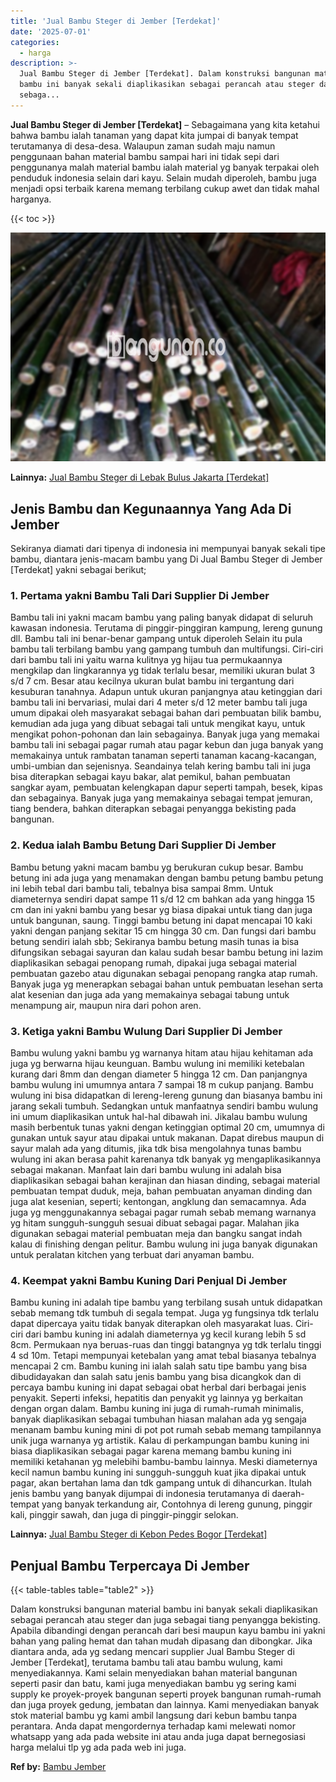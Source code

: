 ```yaml
---
title: 'Jual Bambu Steger di Jember [Terdekat]'
date: '2025-07-01'
categories:
  - harga
description: >-
  Jual Bambu Steger di Jember [Terdekat]. Dalam konstruksi bangunan material
  bambu ini banyak sekali diaplikasikan sebagai perancah atau steger dan juga
  sebaga...
---
```


**Jual Bambu Steger di Jember \[Terdekat\]** – Sebagaimana yang kita ketahui bahwa bambu ialah tanaman yang dapat kita jumpai di banyak tempat terutamanya di desa-desa. Walaupun zaman sudah maju namun penggunaan bahan material bambu sampai hari ini tidak sepi dari penggunanya malah material bambu ialah material yg banyak terpakai oleh penduduk indonesia selain dari kayu. Selain mudah diperoleh, bambu juga menjadi opsi terbaik karena memang terbilang cukup awet dan tidak mahal harganya.

{{< toc >}}

![Jual Bambu Steger di Jember [Terdekat]](/images/jual-bambu-tali-21.png)

**Lainnya:** [Jual Bambu Steger di Lebak Bulus Jakarta \[Terdekat\]](https://bambu.bangunan.co/jual-bambu-steger-di-lebak-bulus-jakarta-terdekat/)

## Jenis Bambu dan Kegunaannya Yang Ada Di Jember

Sekiranya diamati dari tipenya di indonesia ini mempunyai banyak sekali tipe bambu, diantara jenis-macam bambu yang Di Jual Bambu Steger di Jember \[Terdekat\] yakni sebagai berikut;

### 1\. Pertama yakni Bambu Tali Dari Supplier Di Jember

Bambu tali ini yakni macam bambu yang paling banyak didapat di seluruh kawasan indonesia. Terutama di pinggir-pinggiran kampung, lereng gunung dll. Bambu tali ini benar-benar gampang untuk diperoleh Selain itu pula bambu tali terbilang bambu yang gampang tumbuh dan multifungsi. Ciri-ciri dari bambu tali ini yaitu warna kulitnya yg hijau tua permukaannya mengkilap dan lingkarannya yg tidak terlalu besar, memiliki ukuran bulat 3 s/d 7 cm. Besar atau kecilnya ukuran bulat bambu ini tergantung dari kesuburan tanahnya. Adapun untuk ukuran panjangnya atau ketinggian dari bambu tali ini bervariasi, mulai dari 4 meter s/d 12 meter bambu tali juga umum dipakai oleh masyarakat sebagai bahan dari pembuatan bilik bambu, kemudian ada juga yang dibuat sebagai tali untuk mengikat kayu, untuk mengikat pohon-pohonan dan lain sebagainya. Banyak juga yang memakai bambu tali ini sebagai pagar rumah atau pagar kebun dan juga banyak yang memakainya untuk rambatan tanaman seperti tanaman kacang-kacangan, umbi-umbian dan sejenisnya. Seandainya telah kering bambu tali ini juga bisa diterapkan sebagai kayu bakar, alat pemikul, bahan pembuatan sangkar ayam, pembuatan kelengkapan dapur seperti tampah, besek, kipas dan sebagainya. Banyak juga yang memakainya sebagai tempat jemuran, tiang bendera, bahkan diterapkan sebagai penyangga bekisting pada bangunan.

### 2\. Kedua ialah Bambu Betung Dari Supplier Di Jember

Bambu betung yakni macam bambu yg berukuran cukup besar. Bambu betung ini ada juga yang menamakan dengan bambu petung bambu petung ini lebih tebal dari bambu tali, tebalnya bisa sampai 8mm. Untuk diameternya sendiri dapat sampe 11 s/d 12 cm bahkan ada yang hingga 15 cm dan ini yakni bambu yang besar yg biasa dipakai untuk tiang dan juga untuk bangunan, saung. Tinggi bambu betung ini dapat mencapai 10 kaki yakni dengan panjang sekitar 15 cm hingga 30 cm. Dan fungsi dari bambu betung sendiri ialah sbb; Sekiranya bambu betung masih tunas ia bisa difungsikan sebagai sayuran dan kalau sudah besar bambu betung ini lazim diaplikasikan sebagai penopang rumah, dipakai juga sebagai material pembuatan gazebo atau digunakan sebagai penopang rangka atap rumah. Banyak juga yg menerapkan sebagai bahan untuk pembuatan lesehan serta alat kesenian dan juga ada yang memakainya sebagai tabung untuk menampung air, maupun nira dari pohon aren.

### 3\. Ketiga yakni Bambu Wulung Dari Supplier Di Jember

Bambu wulung yakni bambu yg warnanya hitam atau hijau kehitaman ada juga yg berwarna hijau keunguan. Bambu wulung ini memiliki ketebalan kurang dari 8mm dan dengan diameter 5 hingga 12 cm. Dan panjangnya bambu wulung ini umumnya antara 7 sampai 18 m cukup panjang. Bambu wulung ini bisa didapatkan di lereng-lereng gunung dan biasanya bambu ini jarang sekali tumbuh. Sedangkan untuk manfaatnya sendiri bambu wulung ini umum diaplikasikan untuk hal-hal dibawah ini. Jikalau bambu wulung masih berbentuk tunas yakni dengan ketinggian optimal 20 cm, umumnya di gunakan untuk sayur atau dipakai untuk makanan. Dapat direbus maupun di sayur malah ada yang ditumis, jika tdk bisa mengolahnya tunas bambu wulung ini akan berasa pahit karenanya tdk banyak yg mengaplikasikannya sebagai makanan. Manfaat lain dari bambu wulung ini adalah bisa diaplikasikan sebagai bahan kerajinan dan hiasan dinding, sebagai material pembuatan tempat duduk, meja, bahan pembuatan anyaman dinding dan juga alat kesenian, seperti; kentongan, angklung dan semacamnya. Ada juga yg menggunakannya sebagai pagar rumah sebab memang warnanya yg hitam sungguh-sungguh sesuai dibuat sebagai pagar. Malahan jika digunakan sebagai material pembuatan meja dan bangku sangat indah kalau di finishing dengan pelitur. Bambu wulung ini juga banyak digunakan untuk peralatan kitchen yang terbuat dari anyaman bambu.

### 4\. Keempat yakni Bambu Kuning Dari Penjual Di Jember

Bambu kuning ini adalah tipe bambu yang terbilang susah untuk didapatkan sebab memang tdk tumbuh di segala tempat. Juga yg fungsinya tdk terlalu dapat dipercaya yaitu tidak banyak diterapkan oleh masyarakat luas. Ciri-ciri dari bambu kuning ini adalah diameternya yg kecil kurang lebih 5 sd 8cm. Permukaan nya beruas-ruas dan tinggi batangnya yg tdk terlalu tinggi 4 sd 10m. Tetapi mempunyai ketebalan yang amat tebal biasanya tebalnya mencapai 2 cm. Bambu kuning ini ialah salah satu tipe bambu yang bisa dibudidayakan dan salah satu jenis bambu yang bisa dicangkok dan di percaya bambu kuning ini dapat sebagai obat herbal dari berbagai jenis penyakit. Seperti infeksi, hepatitis dan penyakit yg lainnya yg berkaitan dengan organ dalam. Bambu kuning ini juga di rumah-rumah minimalis, banyak diaplikasikan sebagai tumbuhan hiasan malahan ada yg sengaja menanam bambu kuning mini di pot pot rumah sebab memang tampilannya unik juga warnanya yg artistik. Kalau di perkampungan bambu kuning ini biasa diaplikasikan sebagai pagar karena memang bambu kuning ini memiliki ketahanan yg melebihi bambu-bambu lainnya. Meski diameternya kecil namun bambu kuning ini sungguh-sungguh kuat jika dipakai untuk pagar, akan bertahan lama dan tdk gampang untuk di dihancurkan. Itulah jenis bambu yang banyak dijumpai di indonesia terutamanya di daerah-tempat yang banyak terkandung air, Contohnya di lereng gunung, pinggir kali, pinggir sawah, dan juga di pinggir-pinggir selokan.

**Lainnya:** [Jual Bambu Steger di Kebon Pedes Bogor \[Terdekat\]](https://bambu.bangunan.co/jual-bambu-steger-di-kebon-pedes-bogor-terdekat/)

## Penjual Bambu Terpercaya Di Jember

{{< table-tables table="table2" >}}

Dalam konstruksi bangunan material bambu ini banyak sekali diaplikasikan sebagai perancah atau steger dan juga sebagai tiang penyangga bekisting. Apabila dibandingi dengan perancah dari besi maupun kayu bambu ini yakni bahan yang paling hemat dan tahan mudah dipasang dan dibongkar. Jika diantara anda, ada yg sedang mencari supplier Jual Bambu Steger di Jember \[Terdekat\], terutama bambu tali atau bambu wulung, kami menyediakannya. Kami selain menyediakan bahan material bangunan seperti pasir dan batu, kami juga menyediakan bambu yg sering kami supply ke proyek-proyek bangunan seperti proyek bangunan rumah-rumah dan juga proyek gedung, jembatan dan lainnya. Kami menyediakan banyak stok material bambu yg kami ambil langsung dari kebun bambu tanpa perantara. Anda dapat mengordernya terhadap kami melewati nomor whatsapp yang ada pada website ini atau anda juga dapat bernegosiasi harga melalui tlp yg ada pada web ini juga.

**Ref by:** [Bambu Jember](https://id.wikipedia.org/wiki/Bambu)
